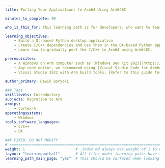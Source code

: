 ```yaml
---
title: Porting Your Applications to Arm64 Using Arm64EC

minutes_to_complete: 90

who_is_this_for: This learning path is for developers, who want to learn how to port their solutions to Arm64 using Arm64EC. In this learning path you will build a Qt-based Python application with C/C++-based DLL dependencies. This architecture mimics a typical scenario of using Python and Qt for rapid UI prototyping and DLLs for computation-intense work. 

learning_objectives:
    - Build a Qt-based Python desktop application
    - Create C/C++ dependencies and use them in the Qt-based Python app
    - Learn how to gradually port the C/C++ to Arm64 using Arm64EC.

prerequisites:
    - A Windows on Arm computer such as [Windows Dev Kit 2023](https://learn.microsoft.com/en-us/windows/arm/dev-kit), Lenovo Thinkpad X13s running Windows 11 or Windows on Arm[virtual machine](/learning-paths/cross-platform/woa_azure/).
    - Any code editor, we recommend using [Visual Studio Code for Arm64](https://code.visualstudio.com/docs/?dv=win32arm64user).
    - Visual Studio 2022 with Arm build tools. [Refer to this guide for the installation steps](https://developer.arm.com/documentation/102528/0100/Install-Visual-Studio).
    
author_primary: Dawid Borycki

### Tags
skilllevels: Introductory
subjects: Migration to Arm
armips:
    - Cortex-A
operatingsystems:
    - Windows
tools_software_languages:
    - C/C++
    - Qt    

### FIXED, DO NOT MODIFY
# ================================================================================
weight: 1                       # _index.md always has weight of 1 to order correctly
layout: "learningpathall"       # All files under learning paths have this same wrapper
learning_path_main_page: "yes"  # This should be surfaced when looking for related content. Only set for _index.md of learning path content.
---
```

